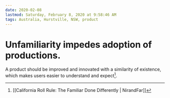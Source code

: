 ```yaml
---
date: 2020-02-08
lastmod: Saturday, February 8, 2020 at 9:58:46 AM
tags: Australia, Hurstville, NSW, product
---
```

# Unfamiliarity impedes adoption of productions. 

A product should be improved and innovated with a similarity of existence, which makes users easier to understand and expect[^1].


[^1]: [[California Roll Rule: The Familiar Done Differently | NirandFar]]
